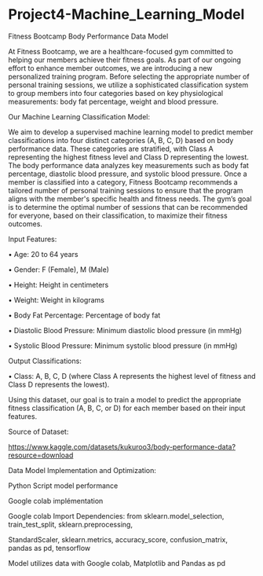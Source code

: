 # Project4-Machine_Learning_Model

Fitness Bootcamp Body Performance Data Model

 

  At Fitness Bootcamp, we are a healthcare-focused gym committed to helping our members achieve their fitness goals. As part of our ongoing effort to enhance member outcomes, 
we are introducing a new personalized training program. Before selecting the appropriate number of personal training sessions, 
we utilize a sophisticated classification system to group members into four categories based on key physiological measurements: body fat percentage, weight and blood pressure.

Our Machine Learning Classification Model:

  We aim to develop a supervised machine learning model to predict member classifications into four distinct categories (A, B, C, D) based on body performance data. 
These categories are stratified, with Class A representing the highest fitness level and Class D representing the lowest.
The body performance data analyzes key measurements such as body fat percentage, diastolic blood pressure, and systolic blood pressure. 
Once a member is classified into a category, Fitness Bootcamp recommends a tailored number of personal training sessions 
to ensure that the program aligns with the member's specific health and fitness needs. 
The gym’s goal is to determine the optimal number of sessions that can be recommended for everyone, based on their classification, to maximize their fitness outcomes.


Input Features:

•	Age: 20 to 64 years

•	Gender: F (Female), M (Male)

•	Height: Height in centimeters

•	Weight: Weight in kilograms

•	Body Fat Percentage: Percentage of body fat

•	Diastolic Blood Pressure: Minimum diastolic blood pressure (in mmHg)

•	Systolic Blood Pressure: Minimum systolic blood pressure (in mmHg)


Output Classifications:

•	Class: A, B, C, D (where Class A represents the highest level of fitness and Class D represents the lowest).

Using this dataset, our goal is to train a model to predict the appropriate fitness classification (A, B, C, or D) for each member based on their input features.

Source of Dataset:

https://www.kaggle.com/datasets/kukuroo3/body-performance-data?resource=download

Data Model Implementation and Optimization:

Python Script model performance

Google colab implémentation

Google colab Import Dependencies: from sklearn.model_selection, train_test_split, sklearn.preprocessing, 

StandardScaler, sklearn.metrics, accuracy_score, confusion_matrix,  
pandas as pd, tensorflow

Model utilizes data with Google colab, Matplotlib and Pandas as pd
